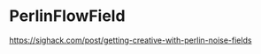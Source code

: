 # PerlinFlowField

<div id="p5-container"></div>

<script src="https://cdnjs.cloudflare.com/ajax/libs/p5.js/1.5.0/p5.min.js"></script>
<script>
    let cols, rows;
    let flowField;
    let particles = [];
    let scl = 20; // Scale of the grid
    let inc = 0.1; // Increment for Perlin noise
    let zoff = 0;  // Z offset for noise evolution

    function setup() {
        let container = document.getElementById("p5-container");
        let canvas = createCanvas(container.clientWidth, 400);
        canvas.parent("p5-container");

        cols = floor(width / scl);
        rows = floor(height / scl);

        flowField = new Array(cols * rows);

        // Create particles
        for (let i = 0; i < 500; i++) {
            particles.push(new Particle());
        }
    }

    function draw() {
        background(0);
        let yoff = 0;

        // Generate flow field using Perlin noise
        for (let y = 0; y < rows; y++) {
            let xoff = 0;
            for (let x = 0; x < cols; x++) {
                let index = x + y * cols;
                let angle = noise(xoff, yoff, zoff) * TWO_PI * 4; // Map Perlin noise to an angle
                let v = p5.Vector.fromAngle(angle);
                v.setMag(1); // Normalize the vector
                flowField[index] = v;
                xoff += inc;
            }
            yoff += inc;
        }
        zoff += 0.01; // Animate noise over time

        // Update and draw particles
        for (let particle of particles) {
            particle.follow(flowField);
            particle.update();
            particle.edges();
            particle.show();
        }
    }

    function windowResized() {
        let container = document.getElementById("p5-container");
        resizeCanvas(container.clientWidth, 400);
    }

    // Particle class
    class Particle {
        constructor() {
            this.pos = createVector(random(width), random(height));
            this.vel = createVector(0, 0);
            this.acc = createVector(0, 0);
            this.maxSpeed = 2;
        }

        follow(flowField) {
            let x = floor(this.pos.x / scl);
            let y = floor(this.pos.y / scl);
            let index = x + y * cols;
            let force = flowField[index];
            if (force) this.applyForce(force);
        }

        applyForce(force) {
            this.acc.add(force);
        }

        update() {
            this.vel.add(this.acc);
            this.vel.limit(this.maxSpeed);
            this.pos.add(this.vel);
            this.acc.mult(0);
        }

        edges() {
            if (this.pos.x > width) this.pos.x = 0;
            if (this.pos.x < 0) this.pos.x = width;
            if (this.pos.y > height) this.pos.y = 0;
            if (this.pos.y < 0) this.pos.y = height;
        }

        show() {
            stroke(255, 50);
            strokeWeight(2);
            point(this.pos.x, this.pos.y);
        }
    }
</script>

<style>
    #p5-container {
        width: 100%;
        max-width: 800px;  /* Adjust this based on MkDocs layout */
        margin: auto;
    }
</style>

https://sighack.com/post/getting-creative-with-perlin-noise-fields

